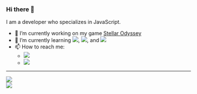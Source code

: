 ### Hi there 👋
I am a developer who specializes in JavaScript.
- 🔭 I’m currently working on my game [Stellar Odyssey](https://github.com/xShadowBlade/Stellar-Odyssey)
- 🌱 I’m currently learning ![](https://img.shields.io/badge/-React.js-grey?style=plastic&logo=React), ![](https://img.shields.io/badge/-C%2B%2B-grey?style=plastic&logo=C%2B%2B), and ![](https://img.shields.io/badge/-TypeScript-grey?style=plastic&logo=typescript)
- 📫 How to reach me:
  - ![](https://img.shields.io/badge/Discord%3A-%40.xshadowblade-blue?style=social&logo=discord) 
  - [![](https://img.shields.io/badge/Business%20Email%3A-xshadowblade618%40gmail.com-blue?style=social&logo=gmail)](https://mail.google.com/mail/u/0/?to=xshadowblade618@gmail.com&su&body&bcc&fs=1&tf=cm)

---

<div>
<picture>
  <source
    srcset="https://github-readme-stats.vercel.app/api?username=xShadowBlade&show_icons=true&theme=dark"
    media="(prefers-color-scheme: dark)"
  />
  <source
    srcset="https://github-readme-stats.vercel.app/api?username=xShadowBlade&show_icons=true"
    media="(prefers-color-scheme: light), (prefers-color-scheme: no-preference)"
  />
  <img src="https://github-readme-stats.vercel.app/api?username=xShadowBlade&show_icons=true" />
</picture>
<br>
<picture>
  <source
    srcset="https://github-readme-stats.vercel.app/api/top-langs/?username=xShadowBlade&layout=donut&hide=html&show_icons=true&theme=dark"
    media="(prefers-color-scheme: dark)"
  />
  <source
    srcset="https://github-readme-stats.vercel.app/api/top-langs/?username=xShadowBlade&layout=donut&hide=html&show_icons=true"
    media="(prefers-color-scheme: light), (prefers-color-scheme: no-preference)"
  />
  <img src="https://github-readme-stats.vercel.app/api/top-langs/?username=xShadowBlade&layout=donut&hide=html&show_icons=true" />
</picture>
</div>
